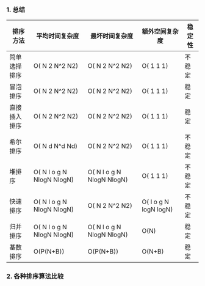 ### 1\. 总结

| 排序方法     | 平均时间复杂度            | 最坏时间复杂度            | 额外空间复杂度        | 稳定性 |
| ------------ | ------------------------- | ------------------------- | --------------------- | ------ |
| 简单选择排序 | O( N 2 N^2 N2)            | O( N 2 N^2 N2)            | O( 1 1 1)             | 不稳定 |
| 冒泡排序     | O( N 2 N^2 N2)            | O( N 2 N^2 N2)            | O( 1 1 1)             | 稳定   |
| 直接插入排序 | O( N 2 N^2 N2)            | O( N 2 N^2 N2)            | O( 1 1 1)             | 稳定   |
| 希尔排序     | O( N d N^d Nd)            | O( N 2 N^2 N2)            | O( 1 1 1)             | 不稳定 |
| 堆排序       | O( N l o g N NlogN NlogN) | O( N l o g N NlogN NlogN) | O( 1 1 1)             | 不稳定 |
| 快速排序     | O( N l o g N NlogN NlogN) | O( N 2 N^2 N2)            | O( l o g N logN logN) | 不稳定 |
| 归并排序     | O( N l o g N NlogN NlogN) | O( N l o g N NlogN NlogN) | O(N)                  | 稳定   |
| 基数排序     | O(P(N+B))                 | O(P(N+B))                 | O(N+B)                | 稳定   |

### 2\. 各种排序算法比较